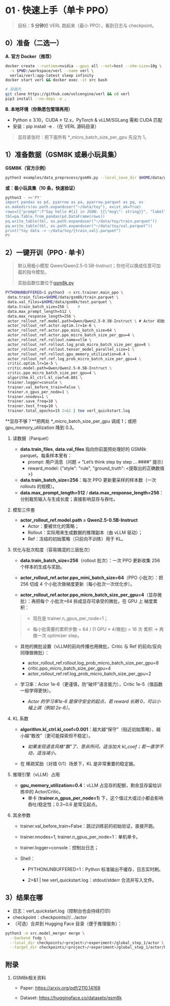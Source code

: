 # 01 · 快速上手（单卡 PPO）

> 目标：**5 分钟**把 VERL 跑起来（最小 PPO），看到日志与 checkpoint。
>

## 0）准备（二选一）

**A. 官方 Docker（推荐）**

```bash
docker create --runtime=nvidia --gpus all --net=host --shm-size=10g \
  -v $PWD:/workspace/verl --name verl \
  verlai/verl:app-latest sleep infinity
docker start verl && docker exec -it src bash

# 容器内
git clone https://github.com/volcengine/verl && cd verl
pip3 install --no-deps -e .
```

**B. 本地环境（你熟悉包管理再用）**

- Python ≥ 3.10，CUDA ≥ 12.x，PyTorch & vLLM/SGLang 需和 CUDA 匹配
- 安装：pip install -e .（在 VERL 源码目录）

> 显存紧张时：把下面所有 *_micro_batch_size_per_gpu 先设为 1。

## 1）准备数据（GSM8K 或最小玩具集）

**GSM8K（官方示例）**

```bash
python3 examples/data_preprocess/gsm8k.py --local_save_dir $HOME/data/gsm8k
```

**或：极小玩具集（10 条，快速验证）**

```bash
python3 - <<'PY'
import pandas as pd, pyarrow as pa, pyarrow.parquet as pq, os
os.makedirs(os.path.expanduser("~/data/toy"), exist_ok=True)
rows=[{"prompt":f"Say hello #{i} in JSON: {{\"msg\": string}}", "label":"hello"} for i in range(10)]
tbl=pa.Table.from_pandas(pd.DataFrame(rows))
pq.write_table(tbl, os.path.expanduser("~/data/toy/train.parquet"))
pq.write_table(tbl, os.path.expanduser("~/data/toy/val.parquet"))
print("toy data -> ~/data/toy/{train,val}.parquet")
PY
```

## 2）一键开训（PPO · 单卡）

> 默认用极小模型 Qwen/Qwen2.5-0.5B-Instruct；你也可以换成任意可加载的指令模型。
>
> 奖励函数位置位于[gsm8k.py](..%2Fverl%2Futils%2Freward_score%2Fgsm8k.py)

```bash
PYTHONUNBUFFERED=1 python3 -m src.trainer.main_ppo \
 data.train_files=$HOME/data/gsm8k/train.parquet \
 data.val_files=$HOME/data/gsm8k/test.parquet \
 data.train_batch_size=256 \	# 
 data.max_prompt_length=512 \
 data.max_response_length=256 \
 actor_rollout_ref.model.path=Qwen/Qwen2.5-0.5B-Instruct \ # Actor 初始等于 Qwen2.5-0.5B-Instruct
 actor_rollout_ref.actor.optim.lr=1e-6 \
 actor_rollout_ref.actor.ppo_mini_batch_size=64 \
 actor_rollout_ref.actor.ppo_micro_batch_size_per_gpu=4 \
 actor_rollout_ref.rollout.name=vllm \
 actor_rollout_ref.rollout.log_prob_micro_batch_size_per_gpu=8 \
 actor_rollout_ref.rollout.tensor_model_parallel_size=1 \
 actor_rollout_ref.rollout.gpu_memory_utilization=0.4 \
 actor_rollout_ref.ref.log_prob_micro_batch_size_per_gpu=4 \
 critic.optim.lr=1e-5 \
 critic.model.path=Qwen/Qwen2.5-0.5B-Instruct \
 critic.ppo_micro_batch_size_per_gpu=4 \
 algorithm.kl_ctrl.kl_coef=0.001 \
 trainer.logger=console \
 trainer.val_before_train=False \
 trainer.n_gpus_per_node=1 \
 trainer.nnodes=1 \
 trainer.save_freq=10 \
 trainer.test_freq=10 \
 trainer.total_epochs=15 2>&1 | tee verl_quickstart.log
```

**显存不够？**把两处 *_micro_batch_size_per_gpu 调成 1；或把 gpu_memory_utilization 降到 0.3。

1. 读数据（Parquet）
   - **data.train_files**, **data.val_files** 指向你前面预处理好的 GSM8k parquet。每条样本里有：
     - prompt: 用户消息（问题 + “Let’s think step by step … ####” 提示）
     - reward_model: {"style": "rule", "ground_truth": <提取出的正确数值>}
   - **data.train_batch_size=256**：每次 PPO 更新要采样的样本数（一次 rollouts 的规模）。
   - **data.max_prompt_length=512** / **data.max_response_length=256**：分别裁剪输入与生成长度；直接影响显存与吞吐。

2. 模型三件套

   - **actor_rollout_ref.model.path = Qwen2.5-0.5B-Instruct**
     - Actor：要被优化的策略；
     - Rollout：实际用来生成数据的推理副本（由 vLLM 驱动）；
     - Ref：冻结的初始策略（只前向不训练）用于 KL。

3. 优化与批次粒度（容易搞混的三层批次）

   - **data.train_batch_size=256**（rollout 批次）：一次 PPO 更新收集 256 个样本的生成与奖励。

   - **actor_rollout_ref.actor.ppo_mini_batch_size=64**（PPO 小批次）：把 256 切成 4 个小批次做梯度更新（每小批次一次优化步）。

   - **actor_rollout_ref.actor.ppo_micro_batch_size_per_gpu=4**（显存微批）：再把每个 小批次=64 拆成显存可承受的微批，在 GPU 上 梯度累积：

   > - 现在是 trainer.n_gpus_per_node=1；
   >
   > - 每小批需要的累积步数 = 64 / (1 GPU × 4/微批) = 16 次 累积 → 再做一次 optimizer step。

   - 其他的微批设置（vLLM的前向传播也用微批，Critic 与 Ref 的前向/反向同理做微批）：
     -  actor_rollout_ref.rollout.log_prob_micro_batch_size_per_gpu=8
     - critic.ppo_micro_batch_size_per_gpu=4
     - actor_rollout_ref.ref.log_prob_micro_batch_size_per_gpu=2

   - 学习率：Actor 1e-6（更谨慎，防“破坏”语言能力），Critic 1e-5（值函数一般学得更快）。
     - *Actor 的学习率1e-6 是保守安全的起点，若 reward 长期 0，可以小幅上调（例如 2e-6）。*

4. KL 系数

   - **algorithm.kl_ctrl.kl_coef=0.001**：越大越“保守”（贴近初始策略），越小越“敢改”（更可能探索但不稳定）。
     - *如果发现语言风格“飘”了、答非所问，适当加大 kl_coef；若一直学不动，适当减小。*

   - 在 稀疏奖励（对错 0/1）场景下，KL 是非常重要的稳定器。

5. 推理引擎（vLLM）占用

   - **gpu_memory_utilization=0.4**：vLLM 占显存的配额，剩余显存留给训练中的 Actor/Critic。
     - 单卡 (**trainer.n_gpus_per_node=1**) 下，这个值过大或过小都会影响吞吐/稳定性；0.3~0.6 是常见起点。

6. 其余参数

   - trainer.val_before_train=False：跳过训练前的初始验证，直接开跑。

   - trainer.nnodes=1, trainer.n_gpus_per_node=1：单机单卡。

   - trainer.logger=console：控制台日志；

   - Shell：

     - PYTHONUNBUFFERED=1：Python 标准输出不缓存，日志实时刷。

     - 2>&1 | tee verl_quickstart.log：stdout/stderr 合流并写入文件。

## 3）结果在哪

- 日志：verl_quickstart.log（控制台也会持续打印）
- checkpoint：checkpoints/<project>/<experiment>/.../actor
- （可选）合并到 Hugging Face 目录（便于推理服务）：

```bash
python3 -m src.model_merger merge \
  --backend fsdp \
  --local_dir checkpoints/<project>/<experiment>/global_step_1/actor \
  --target_dir checkpoints/<project>/<experiment>/global_step_1/actor/hf
```

## 附录

1. GSM8k相关资料

   - Paper: https://arxiv.org/pdf/2110.14168

   - Dataset: https://huggingface.co/datasets/gsm8k